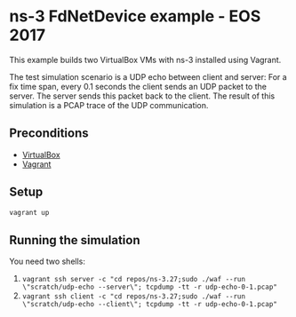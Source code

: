 # ns-3 FdNetDevice example - EOS 2017

This example builds two VirtualBox VMs with ns-3 installed using Vagrant.

The test simulation scenario is a UDP echo between client and server: For a fix time span, every 0.1 seconds the client sends an UDP packet to the server. The server sends this packet back to the client. The result of this simulation is a PCAP trace of the UDP communication.

## Preconditions
* [VirtualBox](https://www.virtualbox.org/)
* [Vagrant](https://www.vagrantup.com/)

## Setup
```bash
vagrant up
```

## Running the simulation
You need two shells:
1. `vagrant ssh server -c "cd repos/ns-3.27;sudo ./waf --run \"scratch/udp-echo --server\"; tcpdump -tt -r udp-echo-0-1.pcap"`
2. `vagrant ssh client -c "cd repos/ns-3.27;sudo ./waf --run \"scratch/udp-echo --client\"; tcpdump -tt -r udp-echo-0-1.pcap"`